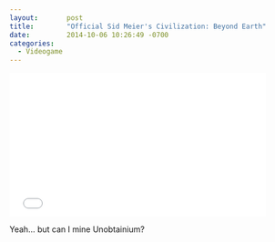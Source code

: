 ```yaml
---
layout:       post
title:        "Official Sid Meier's Civilization: Beyond Earth"
date:         2014-10-06 10:26:49 -0700
categories:
  - Videogame
---
```


<iframe class="embedly-embed" src="//cdn.embedly.com/widgets/media.html?src=https%3A%2F%2Fwww.youtube.com%2Fembed%2Fp_jp88pnNzE%3Ffeature%3Doembed&url=https%3A%2F%2Fwww.youtube.com%2Fwatch%3Fv%3Dp_jp88pnNzE&image=https%3A%2F%2Fi.ytimg.com%2Fvi%2Fp_jp88pnNzE%2Fhqdefault.jpg&key=d815972c91e546edb5d2d02e509f8b1c&type=text%2Fhtml&schema=youtube" width="450" height="253" scrolling="no" frameborder="0" allowfullscreen></iframe>

Yeah… but can I mine Unobtainium? 

 
